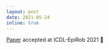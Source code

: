 ```yaml
---
layout: post
date: 2021-05-24
inline: true
---
```


[Paper](/publications/) accepted at ICDL-EpiRob 2021 :tada: